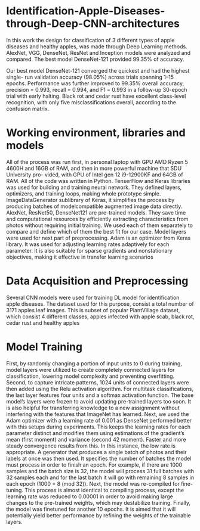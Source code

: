 # Identification-Apple-Diseases-through-Deep-CNN-architectures
In this work the design for classification of 3 different types of apple diseases and healthy apples, was made through Deep Learning methods. AlexNet, VGG, DenseNet, ResNet and Inception models were analyzed and compared. The best model DenseNet-121 provided 99.35% of accuracy.

Our best model DenseNet-121 converged the quickest and had the highest single-
run validation accuracy (98.05%) across trials spanning 1–15 epochs. Performance was
further improved to 99.35% overall accuracy, precision = 0.993, recall = 0.994, and F1
= 0.993 in a follow-up 30-epoch trial with early halting. Black rot and cedar rust have
excellent class-level recognition, with only five misclassifications overall, according to
the confusion matrix.

# Working environment, libraries and models

All of the process was run first, in personal laptop with GPU AMD Ryzen 5 4600H
and 16GB of RAM, and then in more powerful machine that SDU University pro-
vided, with GPU of Intel gen 12 i9-12900KF and 64GB of RAM. All of the code was
written in Python. TenserFlow and Keras libraries was used for building and training
neural network. They defined layers, optimizers, and training loops, making whole
prototype simple. ImageDataGenerator sublibrary of Keras, it simplifies the process
by producing batches of modelcompatible augmented image data directly. AlexNet,
ResNet50, DenseNet121 are pre-trained models. They save time and computational
resources by efficiently extracting characteristics from photos without requiring initial
training. We used each of them separately to compare and define which of them the
best fit for our case. Model layers were used for next part of preprocessing. Adam is
an optimizer from Keras library. It was used for adjusting learning rates adaptively for
each parameter. It is also suitable for sparse gradients and nonstationary objectives,
making it effective in transfer learning scenarios

# Data Acquisition and Preprocessing

Several CNN models were used for training DL model for identification apple diseases.
The dataset used for this purpose, consist a total number of 3171 apples leaf images.
This is subset of popular PlantVillage dataset, which consist 4 different classes, apples
infected with apple scab, black rot, cedar rust and healthy apples

# Model Training

First, by randomly changing a portion of input units to 0 during training, model
layers were utilized to create completely connected layers for classification, lowering
model complexity and preventing overfitting. Second, to capture intricate patterns,
1024 units of connected layers were then added using the Relu activation algorithm.
For multitask classifications, the last layer features four units and a softmax activation
function. The base model’s layers were frozen to avoid updating pre-trained layers
too soon. It is also helpful for transferring knowledge to a new assignment without
interfering with the features that ImageNet has learned. Next, we used the Adam
optimizer with a learning rate of 0.001 as DenseNet performed better with this setups
during experiments. This keeps the learning rates for each parameter distinct and
modifies them using estimations of the gradient’s mean (first moment) and variance
(second 42 moment). Faster and more steady convergence results from this. In this
instance, the low rate is appropriate. A generator that produces a single batch of
photos and their labels at once was then used. It specifies the number of batches the
model must process in order to finish an epoch. For example, if there are 1000 samples
and the batch size is 32, the model will process 31 full batches with 32 samples each
and for the last batch it will go with remaining 8 samples in each epoch (1000 = 8
(mod 32)). Next, the model was re-compiled for fine-tuning. This process is almost
identical to compiling process, except the learning rate was reduced to 0.00001 in
order to avoid making large changes to the pre-trained weights, which may destabilize
training. Finally, the model was finetuned for another 10 epochs. It is aimed that it will potentially yield better performance by refining the weights of the trainable layers.
